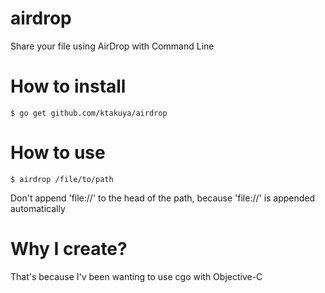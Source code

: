 # airdrop

Share your file using AirDrop with Command Line

# How to install

```
$ go get github.com/ktakuya/airdrop
```

# How to use

```
$ airdrop /file/to/path
```

Don't append 'file://' to the head of the path, because 'file://' is appended automatically

# Why I create?

That's because I'v been wanting to use cgo with Objective-C

